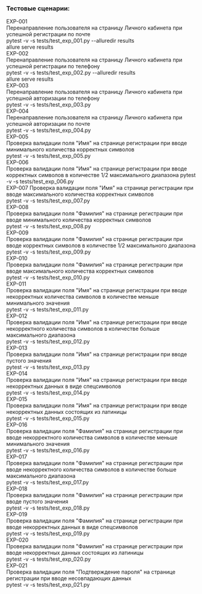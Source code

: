 ### Тестовые сценарии:
EXP-001  
Перенаправление пользователя на страницу Личного кабинета при успешной регистрации по почте  
pytest -v -s tests/test_exp_001.py --alluredir results  
allure serve results  
EXP-002  
Перенаправление пользователя на страницу Личного кабинета при успешной регистрации по телефону  
pytest -v -s tests/test_exp_002.py --alluredir results  
allure serve results  
EXP-003  
Перенаправление пользователя на страницу Личного кабинета при успешной авторизации по телефону  
pytest -v -s tests/test_exp_003.py  
EXP-004  
Перенаправление пользователя на страницу Личного кабинета при успешной авторизации по почте  
pytest -v -s tests/test_exp_004.py  
EXP-005  
Проверка валидации поля "Имя" на странице регистрации при вводе минимального количества корректных символов  
pytest -v -s tests/test_exp_005.py  
EXP-006  
Проверка валидации поля "Имя" на странице регистрации при вводе корректных символов в количестве 1/2 максимального диапазона
pytest -v -s tests/test_exp_006.py  
EXP-007	
Проверка валидации поля "Имя" на странице регистрации при вводе максимального количества корректных символов  
pytest -v -s tests/test_exp_007.py  
EXP-008  
Проверка валидации поля "Фамилия" на странице регистрации при вводе минимального количества корректных символов  
pytest -v -s tests/test_exp_008.py  
EXP-009  
Проверка валидации поля "Фамилия" на странице регистрации при вводе корректных символов в количестве 1/2 максимального диапазона  
pytest -v -s tests/test_exp_009.py  
EXP-010  
Проверка валидации поля "Фамилия" на странице регистрации при вводе максимального количества корректных символов  
pytest -v -s tests/test_exp_010.py  
EXP-011  
Проверка валидации поля "Имя" на странице регистрации при вводе некорректных количества символов в количестве меньше минимального значения  
pytest -v -s tests/test_exp_011.py  
EXP-012  
Проверка валидации поля "Имя" на странице регистрации при вводе некорректного количества символов в количестве больше максимального диапазона  
pytest -v -s tests/test_exp_012.py  
EXP-013  
Проверка валидации поля "Имя" на странице регистрации при вводе пустого значения  
pytest -v -s tests/test_exp_013.py  
EXP-014  
Проверка валидации поля "Имя" на странице регистрации при вводе некорректных данных в виде спецсимволов  
pytest -v -s tests/test_exp_014.py  
EXP-015  
Проверка валидации поля "Имя" на странице регистрации при вводе некорректных данных состоящих из латиницы  
pytest -v -s tests/test_exp_015.py  
EXP-016  
Проверка валидации поля "Фамилия" на странице регистрации при вводе некорректного количества символов в количестве меньше минимального значения  
pytest -v -s tests/test_exp_016.py  
EXP-017  
Проверка валидации поля "Фамилия" на странице регистрации при вводе некорректного количества символов в количестве больше максимального диапазона  
pytest -v -s tests/test_exp_017.py  
EXP-018  
Проверка валидации поля "Фамилия" на странице регистрации при вводе пустого значения  
pytest -v -s tests/test_exp_018.py  
EXP-019  
Проверка валидации поля "Фамилия" на странице регистрации при вводе некорректных данных в виде спецсимволов  
pytest -v -s tests/test_exp_019.py  
EXP-020  
Проверка валидации поля "Фамилия" на странице регистрации при вводе некорректных данных состоящих из латиницы  
pytest -v -s tests/test_exp_020.py  
EXP-021  
Проверка валидации поля "Подтверждение пароля" на странице регистрации при вводе несовпадающих данных  
pytest -v -s tests/test_exp_021.py
